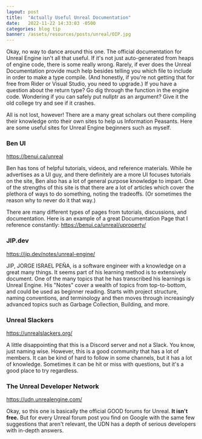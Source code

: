 ```yaml
---
layout: post
title:  "Actually Useful Unreal Documentation"
date:   2022-11-22 14:33:03 -0500
categories: blog tip
banner: /assets/resources/posts/unreal/OIP.jpg
---
```


Okay, no way to dance around this one. The official documentation for Unreal Engine isn't all that useful. If it's not just auto-generated from heaps of engine code, there is some really wrong. Rarely, if ever does the Unreal Documentation provide much help besides telling you which file to include in order to make a type compile. (And honestly, if you're not getting that for free from Rider or Visual Studio, you need to upgrade.) If you have a question about the return type? Go dig through the function in the engine code. Wondering if you can safely put nullptr as an argument? Give it the old college try and see if it crashes.

All is not lost, however! There are a many great scholars out there compiling their knowledge onto their own sites to help us Information Peasants. Here are some useful sites for Unreal Engine beginners such as myself.

### Ben UI

<https://benui.ca/unreal>

Ben has tons of helpful tutorials, videos, and reference materials. While he advertises as a UI guy, and there definitely are a more UI focuses tutorials on the site, Ben also has a lot of general purpose knowledge to impart. One of the strengths of this site is that there are a lot of articles which cover the plethora of ways to do something, noting the tradeoffs. (Or sometimes the reason why to never do it that way.)

There are many different types of pages from tutorials, discussions, and documentation. Here is an example of a great Documentation Page that I reference constantly: <https://benui.ca/unreal/uproperty/>

### JIP.dev

<https://jip.dev/notes/unreal-engine/>

JIP, JORGE ISRAEL PEÑA, is a software engineer with a knowledge on a great many things. It seems part of his learning method is to extensively document. One of the many topics that he has transcribed his learnings is Unreal Engine. His "Notes" cover a wealth of topics from top-to-bottom, and could be used as beginner reading. Starts with project structure, naming conventions, and terminology and then moves through increasingly advanced topics such as Garbage Collection, Building, and more.

### Unreal Slackers

<https://unrealslackers.org/>

A little disappointing that this is a Discord server and not a Slack. You know, just naming wise. However, this is a good community that has a lot of members. It can be kind of hard to follow in some channels, but it has a lot of knowledge. Sometimes it can be hit or miss with questions, but it's a good place to try regardless.

### The Unreal Developer Network

<https://udn.unrealengine.com/>

Okay, so this one is basically the official GOOD forums for Unreal. **It isn't free.** But for every Unreal forum post you find on Google with the same few suggestions that aren't relevant, the UDN has a depth of serious developers with in-depth answers.